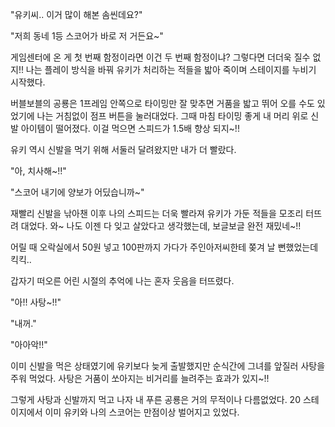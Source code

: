 "유키씨.. 이거 많이 해본 솜씬데요?"

"저희 동네 1등 스코어가 바로 저 거든요~"

게임센터에 온 게 첫 번째 함정이라면 이건 두 번째 함정이냐? 그렇다면 더더욱 질수 없지!! 나는 플레이 방식을 바꿔 유키가 처리하는 적들을 밟아 죽이며 스테이지를 누비기 시작했다.

버블보블의 공룡은 1프레임 안쪽으로 타이밍만 잘 맞추면 거품을 밟고 뛰어 오를 수도 있었기에 나는 거침없이 점프 버튼을 눌러대었다. 그때 마침 타이밍 좋게 내 머리 위로 신발 아이템이 떨어졌다. 이걸 먹으면 스피드가 1.5배 향상 되지~!!

유키 역시 신발을 먹기 위해 서둘러 달려왔지만 내가 더 빨랐다.

"아, 치사해~!!"

"스코어 내기에 양보가 어딨습니까~"

재빨리 신발을 낚아챈 이후 나의 스피드는 더욱 빨라져 유키가 가둔 적들을 모조리 터뜨려 대었다. 와~ 나도 이젠 다 잊고 살았다고 생각했는데, 보글보글 완전 재밌네~!!

어릴 때 오락실에서 50원 넣고 100판까지 가다가 주인아저씨한테 쫒겨 날 뻔했었는데 킥킥..

갑자기 떠오른 어린 시절의 추억에 나는 혼자 웃음을 터뜨렸다. 

"아!! 사탕~!!"

"내꺼."

"아아악!!"

이미 신발을 먹은 상태였기에 유키보다 늦게 출발했지만 순식간에 그녀를 앞질러 사탕을 주워 먹었다. 사탕은 거품이 쏘아지는 비거리를 늘려주는 효과가 있지~!!

그렇게 사탕과 신발까지 먹고 나자 내 푸른 공룡은 거의 무적이나 다름없었다. 20 스테이지에서 이미 유키와 나의 스코어는 만점이상 벌어지고 있었다.